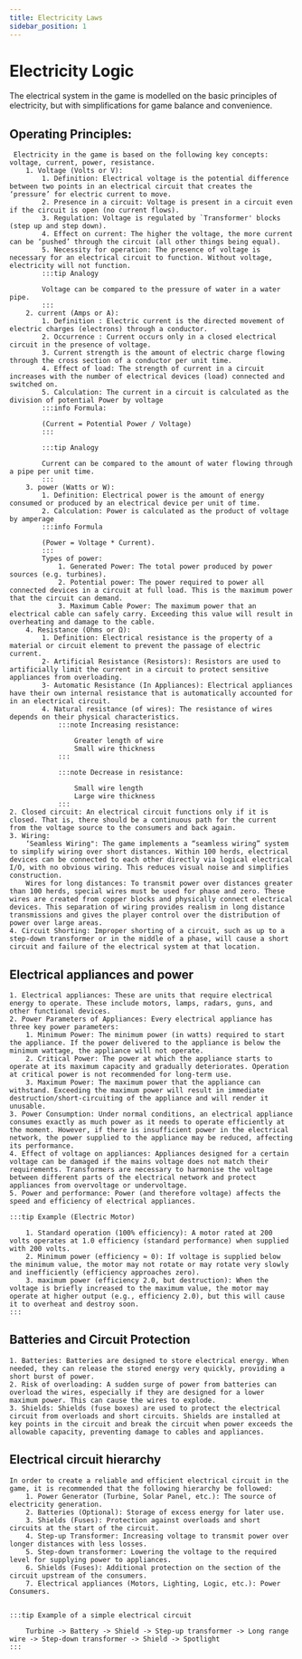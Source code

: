 ```yaml
---
title: Electricity Laws
sidebar_position: 1
---
```


# Electricity Logic
The electrical system in the game is modelled on the basic principles of electricity, but with simplifications for game balance and convenience.

 ## Operating Principles: 
     Electricity in the game is based on the following key concepts: voltage, current, power, resistance.
        1. Voltage (Volts or V):
            1. Definition: Electrical voltage is the potential difference between two points in an electrical circuit that creates the ‘pressure’ for electric current to move.
            2. Presence in a circuit: Voltage is present in a circuit even if the circuit is open (no current flows).
            3. Regulation: Voltage is regulated by `Transformer' blocks (step up and step down).
            4. Effect on current: The higher the voltage, the more current can be ‘pushed’ through the circuit (all other things being equal).
            5. Necessity for operation: The presence of voltage is necessary for an electrical circuit to function. Without voltage, electricity will not function.
            :::tip Analogy
            
            Voltage can be compared to the pressure of water in a water pipe.
            :::
        2. current (Amps or A):
            1. Definition : Electric current is the directed movement of electric charges (electrons) through a conductor.
            2. Occurrence : Current occurs only in a closed electrical circuit in the presence of voltage.
            3. Current strength is the amount of electric charge flowing through the cross section of a conductor per unit time.
            4. Effect of load: The strength of current in a circuit increases with the number of electrical devices (load) connected and switched on.
            5. Calculation: The current in a circuit is calculated as the division of potential Power by voltage 
            :::info Formula:
            
            (Current = Potential Power / Voltage)
            :::

            :::tip Analogy
            
            Current can be compared to the amount of water flowing through a pipe per unit time.
            :::
        3. power (Watts or W):
            1. Definition: Electrical power is the amount of energy consumed or produced by an electrical device per unit of time.
            2. Calculation: Power is calculated as the product of voltage by amperage 
            :::info Formula
            
            (Power = Voltage * Current).
            :::
            Types of power:
                1. Generated Power: The total power produced by power sources (e.g. turbines).
                2. Potential power: The power required to power all connected devices in a circuit at full load. This is the maximum power that the circuit can demand.
                3. Maximum Cable Power: The maximum power that an electrical cable can safely carry. Exceeding this value will result in overheating and damage to the cable.
        4. Resistance (Ohms or Ω):
            1. Definition: Electrical resistance is the property of a material or circuit element to prevent the passage of electric current.
            2- Artificial Resistance (Resistors): Resistors are used to artificially limit the current in a circuit to protect sensitive appliances from overloading.
            3- Automatic Resistance (In Appliances): Electrical appliances have their own internal resistance that is automatically accounted for in an electrical circuit.
            4. Natural resistance (of wires): The resistance of wires depends on their physical characteristics.
                :::note Increasing resistance:
                
                    Greater length of wire
                    Small wire thickness
                :::

                :::note Decrease in resistance:

                    Small wire length
                    Large wire thickness
                :::
    2. Closed circuit: An electrical circuit functions only if it is closed. That is, there should be a continuous path for the current from the voltage source to the consumers and back again.
    3. Wiring:
        ‘Seamless Wiring": The game implements a “seamless wiring” system to simplify wiring over short distances. Within 100 herds, electrical devices can be connected to each other directly via logical electrical I/O, with no obvious wiring. This reduces visual noise and simplifies construction.
        Wires for long distances: To transmit power over distances greater than 100 herds, special wires must be used for phase and zero. These wires are created from copper blocks and physically connect electrical devices. This separation of wiring provides realism in long distance transmissions and gives the player control over the distribution of power over large areas.
    4. Circuit Shorting: Improper shorting of a circuit, such as up to a step-down transformer or in the middle of a phase, will cause a short circuit and failure of the electrical system at that location.

 ## Electrical appliances and power
    1. Electrical appliances: These are units that require electrical energy to operate. These include motors, lamps, radars, guns, and other functional devices.
    2. Power Parameters of Appliances: Every electrical appliance has three key power parameters:
        1. Minimum Power: The minimum power (in watts) required to start the appliance. If the power delivered to the appliance is below the minimum wattage, the appliance will not operate.
        2. Critical Power: The power at which the appliance starts to operate at its maximum capacity and gradually deteriorates. Operation at critical power is not recommended for long-term use.
        3. Maximum Power: The maximum power that the appliance can withstand. Exceeding the maximum power will result in immediate destruction/short-circuiting of the appliance and will render it unusable.
    3. Power Consumption: Under normal conditions, an electrical appliance consumes exactly as much power as it needs to operate efficiently at the moment. However, if there is insufficient power in the electrical network, the power supplied to the appliance may be reduced, affecting its performance.
    4. Effect of voltage on appliances: Appliances designed for a certain voltage can be damaged if the mains voltage does not match their requirements. Transformers are necessary to harmonise the voltage between different parts of the electrical network and protect appliances from overvoltage or undervoltage.
    5. Power and performance: Power (and therefore voltage) affects the speed and efficiency of electrical appliances.

    :::tip Example (Electric Motor)
    
        1. Standard operation (100% efficiency): A motor rated at 200 volts operates at 1.0 efficiency (standard performance) when supplied with 200 volts.
        2. Minimum power (efficiency ≈ 0): If voltage is supplied below the minimum value, the motor may not rotate or may rotate very slowly and inefficiently (efficiency approaches zero).
        3. maximum power (efficiency 2.0, but destruction): When the voltage is briefly increased to the maximum value, the motor may operate at higher output (e.g., efficiency 2.0), but this will cause it to overheat and destroy soon.
    :::

 ## Batteries and Circuit Protection
    1. Batteries: Batteries are designed to store electrical energy. When needed, they can release the stored energy very quickly, providing a short burst of power.
    2. Risk of overloading: A sudden surge of power from batteries can overload the wires, especially if they are designed for a lower maximum power. This can cause the wires to explode.
    3. Shields: Shields (fuse boxes) are used to protect the electrical circuit from overloads and short circuits. Shields are installed at key points in the circuit and break the circuit when power exceeds the allowable capacity, preventing damage to cables and appliances.
 ## Electrical circuit hierarchy
    In order to create a reliable and efficient electrical circuit in the game, it is recommended that the following hierarchy be followed:
        1. Power Generator (Turbine, Solar Panel, etc.): The source of electricity generation.
        2. Batteries (Optional): Storage of excess energy for later use.
        3. Shields (Fuses): Protection against overloads and short circuits at the start of the circuit.
        4. Step-up Transformer: Increasing voltage to transmit power over longer distances with less losses.
        5. Step-down transformer: Lowering the voltage to the required level for supplying power to appliances.
        6. Shields (Fuses): Additional protection on the section of the circuit upstream of the consumers.
        7. Electrical appliances (Motors, Lighting, Logic, etc.): Power Consumers.


    :::tip Example of a simple electrical circuit
        
        Turbine -> Battery -> Shield -> Step-up transformer -> Long range wire -> Step-down transformer -> Shield -> Spotlight
    :::
